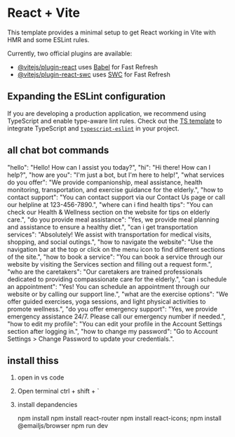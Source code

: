 # React + Vite

This template provides a minimal setup to get React working in Vite with HMR and some ESLint rules.

Currently, two official plugins are available:

- [@vitejs/plugin-react](https://github.com/vitejs/vite-plugin-react/blob/main/packages/plugin-react/README.md) uses [Babel](https://babeljs.io/) for Fast Refresh
- [@vitejs/plugin-react-swc](https://github.com/vitejs/vite-plugin-react-swc) uses [SWC](https://swc.rs/) for Fast Refresh

## Expanding the ESLint configuration

If you are developing a production application, we recommend using TypeScript and enable type-aware lint rules. Check out the [TS template](https://github.com/vitejs/vite/tree/main/packages/create-vite/template-react-ts) to integrate TypeScript and [`typescript-eslint`](https://typescript-eslint.io) in your project.



## all chat bot commands
   "hello": "Hello! How can I assist you today?",
    "hi": "Hi there! How can I help?",
    "how are you": "I'm just a bot, but I'm here to help!",
    "what services do you offer": "We provide companionship, meal assistance, health monitoring, transportation, and exercise guidance for the elderly.",
    "how to contact support": "You can contact support via our Contact Us page or call our helpline at 123-456-7890.",
    "where can i find health tips": "You can check our Health & Wellness section on the website for tips on elderly care.",
    "do you provide meal assistance": "Yes, we provide meal planning and assistance to ensure a healthy diet.",
    "can i get transportation services": "Absolutely! We assist with transportation for medical visits, shopping, and social outings.",
    "how to navigate the website": "Use the navigation bar at the top or click on the menu icon to find different sections of the site.",
    "how to book a service": "You can book a service through our website by visiting the Services section and filling out a request form.",
    "who are the caretakers": "Our caretakers are trained professionals dedicated to providing compassionate care for the elderly.",
    "can i schedule an appointment": "Yes! You can schedule an appointment through our website or by calling our support line.",
    "what are the exercise options": "We offer guided exercises, yoga sessions, and light physical activities to promote wellness.",
    "do you offer emergency support": "Yes, we provide emergency assistance 24/7. Please call our emergency number if needed.",
    "how to edit my profile": "You can edit your profile in the Account Settings section after logging in.",
    "how to change my password": "Go to Account Settings > Change Password to update your credentials.".

    
## install thiss
1. open in vs code 
2. Open terminal ctrl + shift + `
3. install depandencies



    npm install
    npm install react-router
    npm install react-icons;
    npm install @emailjs/browser
    npm run dev
    
